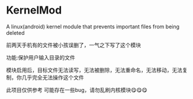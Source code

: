 # KernelMod
A linux(android) kernel module that prevents important files from being deleted

前两天手机有的文件被小孩误删了，一气之下写了这个模块

功能:保护用户输入目录的文件

模块启用后，目标文件无法读写，无法被删除，无法重命名，无法移动，无法复制，你几乎完全无法操作这个文件

此项目仅供参考 可能存在一些bug，请勿乱刷内核模块😋😋😋
